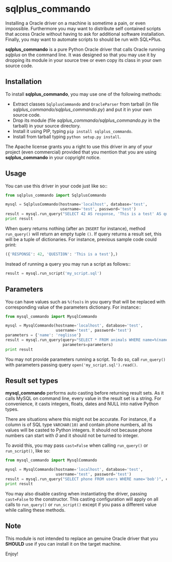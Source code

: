 sqlplus_commando
================

Installing a Oracle driver on a machine is sometime a pain, or even impossible.
Furthermore you may want to distribute self contained scripts that access Oracle
without having to ask for additional software installation. Finally, you may
want to automate scripts to should be run with SQL*Plus.

**sqlplus_commando** is a pure Python Oracle driver that calls Oracle running
*sqlplus* on the command line. It was designed so that you may use it by
dropping its module in your source tree or even copy its class in your own
source code.

Installation
------------

To install **sqlplus_commando**, you may use one of the following methods:

- Extract classes `SqlplusCommando` and `OracleParser` from tarball (in file
  *sqlplus_commando/sqlplus_commando.py*) and put it in your own source code.
- Drop its module (file *sqlplus_commando/sqlplus_commando.py* in the tarball)
  in your source directory.
- Install it using PIP, typing `pip install sqlplus_commando`.
- Install from tarball typing `python setup.py install`.

The Apache license grants you a right to use this driver in any of your project
(even commercial) provided that you mention that you are using
**sqlplus_commando** in your copyright notice.

Usage
-----

You can use this driver in your code just like so::

```python
from sqlplus_commando import SqlplusCommando

mysql = SqlplusCommando(hostname='localhost', database='test',
                        username='test', password='test')
result = mysql.run_query("SELECT 42 AS response, 'This is a test' AS question FROM DUAL;")
print result
```

When query returns nothing (after an `INSERT` for instance), method
`run_query()` will return an empty tuple `()`. If query returns a result set,
this will be a tuple of dictionaries. For instance, previous sample code could
print:

```python
({'RESPONSE': 42, 'QUESTION': 'This is a test'},)
```

Instead of running a query you may run a script as follows::

```python
result = mysql.run_script('my_script.sql')
```

Parameters
----------

You can have values such as `%(foo)s` in you query that will be replaced
with corresponding value of the parameters dictionary. For instance::

```python
from mysql_commando import MysqlCommando

mysql = MysqlCommando(hostname='localhost', database='test',
                      username='test', password='test')
parameters = {'name': 'reglisse'}
result = mysql.run_query(query="SELECT * FROM animals WHERE name=%(name)s",
                         parameters=parameters)
print result
```

You may not provide parameters running a script. To do so, call `run_query()`
with parameters passing query `open('my_script.sql').read()`.

Result set types
----------------

**mysql_commando** performs auto casting before returning result sets. As it
calls MySQL on command line, every value in the result set is a string. For
convenience, it casts integers, floats, dates and NULL into native Python types.

There are situations where this might not be accurate. For instance, if a column
is of SQL type `VARCHAR(10)` and contain phone numbers, all its values will be
casted to Python integers. It should not because phone numbers can start with
*0* and it should not be turned to integer.

To avoid this, you may pass `cast=False` when calling `run_query()` or
`run_script()`, like so:

```python
from mysql_commando import MysqlCommando

mysql = MysqlCommando(hostname='localhost', database='test',
                      username='test', password='test')
result = mysql.run_query("SELECT phone FROM users WHERE name='bob')", cast=False)
print result
```

You may also disable casting when instantiating the driver, passing
`cast=False` to the constructor. This casting configuration will apply on all
calls to `run_query()` or `run_script()` except if you pass a different
value while calling these methods.

Note
----

This module is not intended to replace an genuine Oracle driver that you
**SHOULD** use if you can install it on the target machine.

Enjoy!
